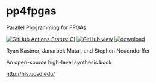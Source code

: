 # pp4fpgas
Parallel Programming for FPGAs

[![GitHub Actions Status: CI](https://github.com/jmduarte/pp4fpgas/workflows/Deploy%20build/badge.svg)](https://github.com/jmduarte/pp4fpgas/actions?query=workflow%3A"Deploy+build"+branch%3Amaster)
[![GitHub view](https://img.shields.io/badge/GitHub-render-green.svg)](https://github.com/jmduarte/pp4fpgas/blob/gh-pages/main.pdf)
[![download](https://img.shields.io/badge/Download-build-blue.svg)](https://github.com/jmduarte/pp4fpgas/raw/gh-pages/main.pdf)

Ryan Kastner, Janarbek Matai, and Stephen Neuendorffer

An open-source high-level synthesis book

http://hls.ucsd.edu/
